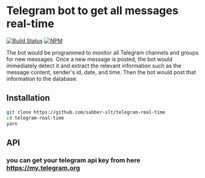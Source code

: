 # Telegram bot to get all messages real-time

[![Build Status](https://travis-ci.com/chrisvxd/puppeteer-social-image.svg?branch=master)](https://travis-ci.com/chrisvxd/puppeteer-social-image) [![NPM](https://img.shields.io/npm/v/puppeteer-social-image.svg)](https://www.npmjs.com/package/puppeteer-social-image)

The bot would be programmed to monitor all Telegram channels and groups for new messages. Once a new message is posted, the bot would immediately detect it and extract the relevant information such as the message content, sender's id, date, and time. Then the bot would post that information to the database.

## Installation

```sh
git clone https://github.com/sabber-slt/telegram-real-time
cd telegram-real-time
yarn
```

## API

### you can get your telegram api key from here <https://my.telegram.org>
